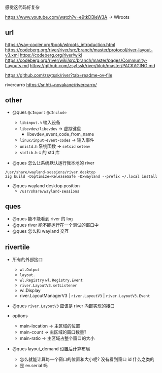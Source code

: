 感觉这代码好复杂

https://www.youtube.com/watch?v=e9tkDBieW3A -> Wlroots

## url

https://way-cooler.org/book/wlroots_introduction.html
https://codeberg.org/river/river/src/branch/master/protocol/river-layout-v3.xml
https://codeberg.org/river/wiki
https://codeberg.org/river/wiki/src/branch/master/pages/Community-Layouts.md
https://github.com/zsytssk/river/blob/master/PACKAGING.md

https://github.com/zsytssk/river?tab=readme-ov-file

rivercarro https://sr.ht/~novakane/rivercarro/

## other

- @ques `@cImport` `@cInclude`

  - `libinput.h` 输入设备
  - `libevdev/libevdev` -> 虚拟键盘
    - libevdev_event_code_from_name
  - `linux/input-event-codes` -> 输入事件
  - `unistd.h` 系统函数 -> `setsid` `setenv`
  - `stdlib.h` c 的 std 库

- @ques 怎么让系统默认运行我本地的 river

```
/usr/share/wayland-sessions/river.desktop
zig build -Doptimize=ReleaseSafe -Dxwayland --prefix ~/.local install
```

- @ques wayland desktop position
  - `/usr/share/wayland-sessions`

## ques

- @ques 能不能看到 river 的 log
- @ques river 能不能运行在一个测试的窗口中
- @ques 怎么和 wayland 交互

## rivertile

- 所有的外部接口

  - `wl.Output`
  - `layout.`
  - `wl.Registry` `wl.Registry.Event`
  - `river.LayoutV3.setListener`
  - wl.Display
  - river.LayoutManagerV3 | `river.LayoutV3` | `river.LayoutV3.Event`

- @ques `river.LayoutV3` 应该是 river 内部实现的接口

- options

  - main-location -> 主区域的位置
  - main-count -> 主区域的窗口数量?
  - main-ratio -> 主区域占整个窗口的大小

- @ques layout_demand 设置后计算布局
  - 怎么就能计算每一个窗口的位置和大小呢? 没有看到窗口 id 什么之类的
  - 是 ev.serial 吗
